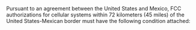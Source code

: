 Pursuant to an agreement between the United States and Mexico, FCC authorizations for cellular systems within 72 kilometers (45 miles) of the United States-Mexican border must have the following condition attached:
              

